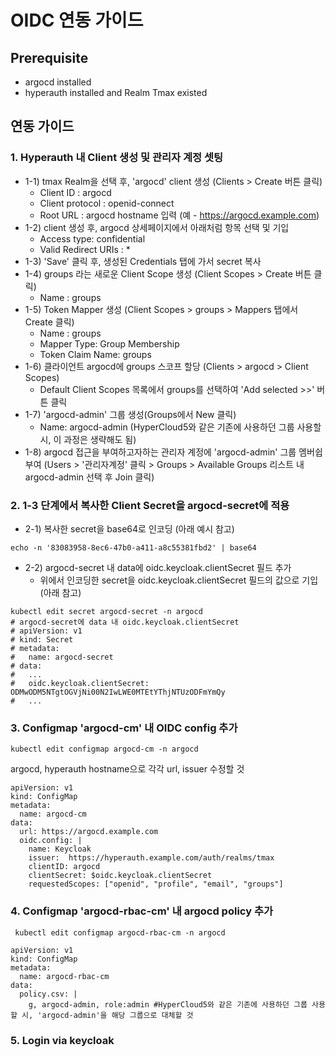 # OIDC 연동 가이드 
## Prerequisite
* argocd installed
* hyperauth installed and Realm Tmax existed

## 연동 가이드
### 1. Hyperauth 내 Client 생성 및 관리자 계정 셋팅
* 1-1) tmax Realm을 선택 후, 'argocd' client 생성 (Clients > Create 버튼 클릭)
    * Client ID : argocd
    * Client protocol : openid-connect
    * Root URL : argocd hostname 입력 (예 - https://argocd.example.com)
* 1-2) client 생성 후, argocd 상세페이지에서 아래처럼 항목 선택 및 기입
    * Access type: confidential
    * Valid Redirect URIs : *
* 1-3) 'Save' 클릭 후, 생성된 Credentials 탭에 가서 secret 복사
* 1-4) groups 라는 새로운 Client Scope 생성 (Client Scopes > Create 버튼 클릭)
    * Name : groups
* 1-5) Token Mapper 생성 (Client Scopes > groups > Mappers 탭에서 Create 클릭)
    * Name : groups
    * Mapper Type: Group Membership
    * Token Claim Name: groups
* 1-6) 클라이언트 argocd에 groups 스코프 할당 (Clients > argocd > Client Scopes)
    * Default Client Scopes 목록에서 groups를 선택하여 'Add selected >>' 버튼 클릭
* 1-7) 'argocd-admin' 그룹 생성(Groups에서 New 클릭)
    * Name: argocd-admin (HyperCloud5와 같은 기존에 사용하던 그룹 사용할 시, 이 과정은 생략해도 됨)
* 1-8) argocd 접근을 부여하고자하는 관리자 계정에 'argocd-admin' 그룹 멤버쉽 부여 (Users > '관리자계정' 클릭 > Groups > Available Groups 리스트 내 argocd-admin 선택 후 Join 클릭)
### 2. 1-3 단계에서 복사한 Client Secret을 argocd-secret에 적용
* 2-1) 복사한 secret을 base64로 인코딩 (아래 예시 참고)
```
echo -n '83083958-8ec6-47b0-a411-a8c55381fbd2' | base64
```
* 2-2) argocd-secret 내 data에 oidc.keycloak.clientSecret 필드 추가
    * 위에서 인코딩한 secret을 oidc.keycloak.clientSecret 필드의 값으로 기입 (아래 참고)
```
kubectl edit secret argocd-secret -n argocd
# argocd-secret에 data 내 oidc.keycloak.clientSecret
# apiVersion: v1
# kind: Secret
# metadata:
#   name: argocd-secret
# data:
#   ...
#   oidc.keycloak.clientSecret: ODMwODM5NTgtOGVjNi00N2IwLWE0MTEtYThjNTUzODFmYmQy   
#   ...
```
### 3. Configmap 'argocd-cm' 내 OIDC config 추가
```
kubectl edit configmap argocd-cm -n argocd
```
argocd, hyperauth hostname으로 각각 url, issuer 수정할 것
```
apiVersion: v1
kind: ConfigMap
metadata:
  name: argocd-cm
data:
  url: https://argocd.example.com
  oidc.config: |
    name: Keycloak
    issuer:  https://hyperauth.example.com/auth/realms/tmax
    clientID: argocd
    clientSecret: $oidc.keycloak.clientSecret
    requestedScopes: ["openid", "profile", "email", "groups"]
```
### 4. Configmap 'argocd-rbac-cm' 내 argocd policy 추가
```
 kubectl edit configmap argocd-rbac-cm -n argocd
```
```
apiVersion: v1
kind: ConfigMap
metadata:
  name: argocd-rbac-cm
data:
  policy.csv: |
    g, argocd-admin, role:admin #HyperCloud5와 같은 기존에 사용하던 그룹 사용할 시, 'argocd-admin'을 해당 그룹으로 대체할 것
```

### 5. Login via keycloak 
